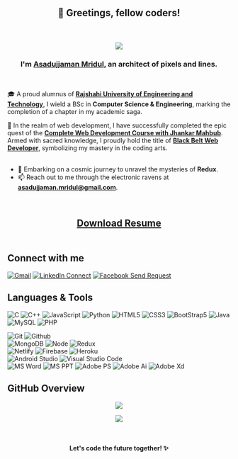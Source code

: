 <h2 align="center">
  👋 Greetings, fellow coders!
  <!-- <img src="https://media.giphy.com/media/hvRJCLFzcasrR4ia7z/giphy.gif" width="28"> -->
</h2>
<br>

<h4 align="center">
  <img src="https://media3.giphy.com/media/Rpl1sod1vCXK0L2SUN/giphy.webp">
</h4>

<h3 align="center">
  I'm <a href="https://asad-mridul.netlify.app/">Asadujjaman Mridul</a>, an architect of pixels and lines.
</h3>
<br>

🎓 A proud alumnus of **[Rajshahi University of Engineering and Technology](https://www.ruet.ac.bd/)**, I wield a BSc in **Computer Science & Engineering**, marking the completion of a chapter in my academic saga.
<br/>

🌟 In the realm of web development, I have successfully completed the epic quest of the **[Complete Web Development Course with Jhankar Mahbub](https://drive.google.com/file/d/1SZ5ICUsL1rmj_m8R8JxEKHSRgWXSMSBS/view?usp=sharing/)**. Armed with sacred knowledge, I proudly hold the title of **[Black Belt Web Developer](https://drive.google.com/file/d/1C1Ye7el9PrM1cZZjqMf5UbOMzluasjTm/view?usp=sharing/)**, symbolizing my mastery in the coding arts.
<br/>
<br/>

- 🚀 Embarking on a cosmic journey to unravel the mysteries of **Redux**.
- 📫 Reach out to me through the electronic ravens at **asadujjaman.mridul@gmail.com**.

<br>

<h2 align="center">
<a href="https://github.com/AsadujjamanMridul/AsadujjamanMridul/raw/main/Asadujjaman%20Mridul%20Resume.pdf" download>Download Resume</a>
<br><br>
</h2>

## Connect with me

[![Gmail](https://img.shields.io/badge/%20-Send%20Mail-black?color=14171A&labelColor=ef5350&logo=gmail&logoColor=ffffff)](mailto:asadujjaman.mridul@gmail.com)
[![LinkedIn Connect](https://img.shields.io/badge/%20-Connect-black?color=14171A&labelColor=212121&logo=linkedin&logoColor=ffffff)](https://www.linkedin.com/in/asadujjaman-mridul-410000194/) 
[![Facebook Send Request](https://img.shields.io/badge/%20-Follow-black?color=14171A&labelColor=1976d2&logo=facebook&logoColor=ffffff)](https://www.facebook.com/asadujjaman.mridul) 
<br /> 

## Languages & Tools

![C](https://img.shields.io/badge/-C-000000?style=flat&logo=c%2B%2B)
![C++](https://img.shields.io/badge/-C++-000000?style=flat&logo=c%2B%2B)
![JavaScript](https://img.shields.io/badge/-JavaScript-000000?style=flat&logo=javascript)
![Python](https://img.shields.io/badge/-Python-000000?style=flat&logo=python)
![HTML5](https://img.shields.io/badge/-HTML5-000000?style=flat&logo=html5)
![CSS3](https://img.shields.io/badge/-CSS-000000?style=flat&logo=css3)
![BootStrap5](https://img.shields.io/badge/-BootStrap-000000?style=flat&logo=bootstrap)
![Java](https://img.shields.io/badge/-Java-000000?style=flat&logo=java)
![MySQL](https://img.shields.io/badge/-MySQL-000000?style=flat&logo=mysql)
![PHP](https://img.shields.io/badge/-PHP-000000?style=flat&logo=php) <br />

![Git](https://img.shields.io/badge/-Git-000000?style=flat&logo=git)
![Github](https://img.shields.io/badge/-Github-000000?style=flat&logo=github) <br/>
![MongoDB](https://img.shields.io/badge/-MongoDB-000000?style=flat&logo=mongodb)
![Node](https://img.shields.io/badge/-Node-000000?style=flat&logo=node.js)
![Redux](https://img.shields.io/badge/-Redux-000000?style=flat&logo=redux) <br/>
![Netlify](https://img.shields.io/badge/-Netlify-000000?style=flat&logo=netlify)
![Firebase](https://img.shields.io/badge/-Firebase-000000?style=flat&logo=firebase) 
![Heroku](https://img.shields.io/badge/-Heroku-000000?style=flat&logo=heroku) <br/>
![Android Studio](https://img.shields.io/badge/-Android-000000?style=flat&logo=android)
![Visual Studio Code](https://img.shields.io/badge/-Visual%20Studio%20Code-000005?style=flat&logo=visual%20studio%20code) <br/>
![MS Word](https://img.shields.io/badge/-MS%20Word-000000?style=flat&logo=microsoft%20word)
![MS PPT](https://img.shields.io/badge/-MS%20Powerpoint-000000?style=flat&logo=microsoft%20powerpoint)
![Adobe PS](https://img.shields.io/badge/-Adobe%20Photoshop-000000?style=flat&logo=adobe%20photoshop)
![Adobe Ai](https://img.shields.io/badge/-Adobe%20Illustrator-000000?style=flat&logo=adobe%20illustrator)
![Adobe Xd](https://img.shields.io/badge/-Adobe%20Xd-000000?style=flat&logo=adobe%20xd)

## GitHub Overview

<!--- <p align="center">
 <a href="https://github.com/asadujjamanmridul"><img align="center" src="https://github-readme-streak-stats.herokuapp.com/?user=asadujjamanmridul&theme=vue-dark&hide_border=true"></a>
</p> --->
<p align="center"> <img src="https://github-readme-stats.vercel.app/api?username=asadujjamanmridul&theme=vue-dark&show_icons=true&hide_border=true" />
<p align="center">
  <a href="https://github.com/asadujjamanmridul"> <img align="center" src="https://github-readme-stats-anuraghazra1.vercel.app/api/top-langs/?username=asadujjamanmridul&layout=compact&theme=vue-dark&hide_border=true" />
</a>
</p>

<br/>

<h4 align="center">
  <b>Let's code the future together! ✨</b>
</h4>
<br/>
